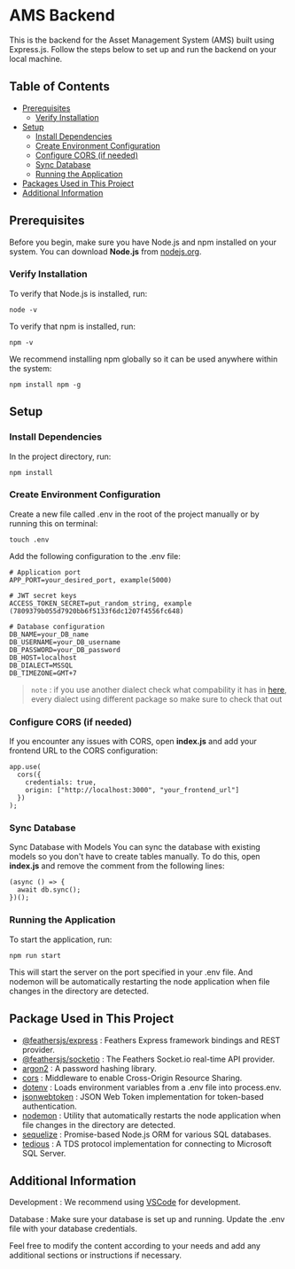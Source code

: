 # AMS Backend

This is the backend for the Asset Management System (AMS) built using Express.js. Follow the steps below to set up and run the backend on your local machine.

## Table of Contents
- [Prerequisites](#prerequisites)
  - [Verify Installation](#verify-installation)
- [Setup](#setup)
  - [Install Dependencies](#install-dependencies)
  - [Create Environment Configuration](#create-environment-configuration)
  - [Configure CORS (if needed)](#configure-cors-if-needed)
  - [Sync Database](#sync-database)
  - [Running the Application](#running-the-application)
- [Packages Used in This Project](#package-used-in-this-project)
- [Additional Information](#additional-information)

## Prerequisites

Before you begin, make sure you have Node.js and npm installed on your system. You can download **Node.js** from [nodejs.org](https://nodejs.org/).

### Verify Installation

To verify that Node.js is installed, run:
```
node -v
```


To verify that npm is installed, run:
```
npm -v
```

We recommend installing npm globally so it can be used anywhere within the system:
```
npm install npm -g
```

## Setup

### Install Dependencies

In the project directory, run:
```
npm install
```

### Create Environment Configuration

Create a new file called .env in the root of the project manually or by running this on terminal:
```
touch .env
```

Add the following configuration to the .env file:
```
# Application port
APP_PORT=your_desired_port, example(5000)

# JWT secret keys
ACCESS_TOKEN_SECRET=put_random_string, example (7809379b055d7920bb6f5133f6dc1207f4556fc648)

# Database configuration
DB_NAME=your_DB_name
DB_USERNAME=your_DB_username
DB_PASSWORD=your_DB_password
DB_HOST=localhost 
DB_DIALECT=MSSQL
DB_TIMEZONE=GMT+7
```
> `note` : if you use another dialect check what compability it has in [here](https://sequelize.org/releases/), every dialect using different package so make sure to check that out


### Configure CORS (if needed)

If you encounter any issues with CORS, open **index.js** and add your frontend URL to the CORS configuration:

```
app.use(
  cors({
    credentials: true,
    origin: ["http://localhost:3000", "your_frontend_url"]
  })
);
```

### Sync Database 
Sync Database with Models
You can sync the database with existing models so you don't have to create tables manually. To do this, open **index.js** and remove the comment from the following lines:
```
(async () => {
  await db.sync();
})();
```


### Running the Application
To start the application, run:
```
npm run start
```
This will start the server on the port specified in your .env file. And nodemon will be automatically restarting the node application when file changes in the directory are detected.

## Package Used in This Project
- [@feathersjs/express](https://www.npmjs.com/package/@feathersjs/express) : Feathers Express framework bindings and REST provider.
- [@feathersjs/socketio](https://www.npmjs.com/package/@feathersjs/socketio) :  The Feathers Socket.io real-time API provider.
- [argon2](https://www.npmjs.com/package/argon2) : A password hashing library.
- [cors](https://www.npmjs.com/package/cors) : Middleware to enable Cross-Origin Resource Sharing.
- [dotenv](https://www.npmjs.com/package/dotenv) : Loads environment variables from a .env file into process.env.
- [jsonwebtoken](https://www.npmjs.com/package/jsonwebtoken) : JSON Web Token implementation for token-based authentication.
- [nodemon](https://www.npmjs.com/package/nodemon) : Utility that automatically restarts the node application when file changes in the directory are detected.
- [sequelize](https://www.npmjs.com/package/sequelize) : Promise-based Node.js ORM for various SQL databases.
- [tedious](https://www.npmjs.com/package/tedious) : A TDS protocol implementation for connecting to Microsoft SQL Server.

## Additional Information
Development : We recommend using [VSCode](https://code.visualstudio.com/) for development.

Database : Make sure your database is set up and running. Update the .env file with your database credentials.

Feel free to modify the content according to your needs and add any additional sections or instructions if necessary.
